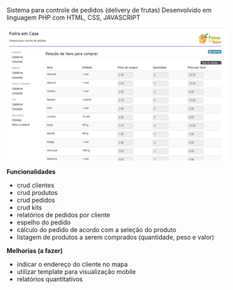 Sistema para controle de pedidos (delivery de frutas)
Desenvolvido em linguagem PHP com HTML, CSS, JAVASCRIPT

![](https://github.com/razevedocosta/delivery/blob/master/files/img/rel-itens.png)

**Funcionalidades**
- crud clientes
- crud produtos
- crud pedidos
- crud kits
- relatórios de pedidos por cliente
- espelho do pedido
- cálculo do pedido de acordo com a seleção do produto
- listagem de produtos a serem comprados (quantidade, peso e valor)

**Melhorias (a fazer)**
- indicar o endereço do cliente no mapa
- utilizar template para visualização mobile
- relatórios quantitativos
